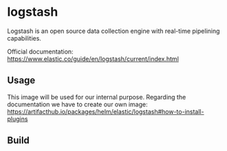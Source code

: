# logstash

Logstash is an open source data collection engine with real-time pipelining capabilities.

Official documentation: https://www.elastic.co/guide/en/logstash/current/index.html

## Usage

This image will be used for our internal purpose.
Regarding the documentation we have to create our own image: 
https://artifacthub.io/packages/helm/elastic/logstash#how-to-install-plugins


## Build



